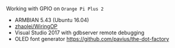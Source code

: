 Working with GPIO on `Orange Pi Plus 2`
* ARMBIAN 5.43 (Ubuntu 16.04)<br>
* [zhaolei/WiringOP](https://github.com/zhaolei/WiringOP)
* Visual Studio 2017 with gdbserver remote debugging
* OLED font generator https://github.com/pavius/the-dot-factory
